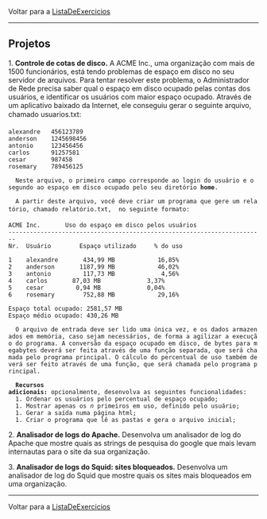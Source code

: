 Voltar para a [ListaDeExercicios](ListaDeExercicios "wikilink")

------------------------------------------------------------------------

## Projetos

1\. **Controle de cotas de disco.** A ACME Inc., uma organização com
mais de 1500 funcionários, está tendo problemas de espaço em disco no
seu servidor de arquivos. Para tentar resolver este problema, o
Administrador de Rede precisa saber qual o espaço em disco ocupado pelas
contas dos usuários, e identificar os usuários com maior espaço ocupado.
Através de um aplicativo baixado da Internet, ele conseguiu gerar o
seguinte arquivo, chamado usuarios.txt:

    alexandre   456123789
    anderson    1245698456
    antonio     123456456
    carlos      91257581
    cesar       987458
    rosemary    789456125

`  Neste arquivo, o primeiro campo corresponde ao login do usuário e o segundo ao espaço em disco ocupado pelo seu diretório `**`home`**`. `

`  A partir deste arquivo, você deve criar um programa que gere um relatório, chamado relatório.txt,  no seguinte formato:`

    ACME Inc.       Uso do espaço em disco pelos usuários
    ------------------------------------------------------------------------
    Nr.  Usuário        Espaço utilizado     % do uso

    1    alexandre       434,99 MB            16,85%
    2    anderson       1187,99 MB            46,02%
    3    antonio         117,73 MB             4,56%
    4    carlos       87,03 MB             3,37%
    5    cesar         0,94 MB             0,04%
    6    rosemary        752,88 MB            29,16%

    Espaço total ocupado: 2581,57 MB
    Espaço médio ocupado: 430,26 MB

`  O arquivo de entrada deve ser lido uma única vez, e os dados armazenados em memória, caso sejam necessários, de forma a agilizar a execução do programa. A conversão da espaço ocupado em disco, de bytes para megabytes deverá ser feita através de uma função separada, que será chamada pelo programa principal. O cálculo do percentual de uso também deverá ser feito através de uma função, que será chamada pelo programa principal.`

`  `**`Recursos adicionais:`**` opcionalmente, desenvolva as seguintes funcionalidades:`\
`  1. Ordenar os usuários pelo percentual de espaço ocupado;`\
`  1. Mostrar apenas os `*`n`*` primeiros em uso, definido pelo usuário;`\
`  1. Gerar a saída numa página html;`\
`  1. Criar o programa que lê as pastas e gera o arquivo inicial;`

2\. **Analisador de logs do Apache.** Desenvolva um analisador de log do
Apache que mostre quais as strings de pesquisa do google que mais levam
internautas para o site da sua organização.

3\. **Analisador de logs do Squid: sites bloqueados.** Desenvolva um
analisador de log do Squid que mostre quais os sites mais bloqueados em
uma organização.

------------------------------------------------------------------------

Voltar para a [ListaDeExercicios](ListaDeExercicios "wikilink")

